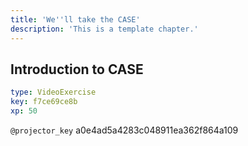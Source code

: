 ```yaml
---
title: 'We''ll take the CASE'
description: 'This is a template chapter.'
---
```


## Introduction to CASE

```yaml
type: VideoExercise
key: f7ce69ce8b
xp: 50
```

`@projector_key`
a0e4ad5a4283c048911ea362f864a109
